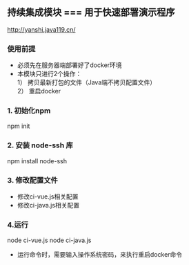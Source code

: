 ## 持续集成模块 ===  用于快速部署演示程序
http://yanshi.java119.cn/

### 使用前提
- 必须先在服务器端部署好了docker环境
- 本模块只进行2个操作：  
  1） 拷贝最新打包的文件（Java端不拷贝配置文件）  
  2） 重启docker

### 1. 初始化npm
npm init

### 2. 安装 node-ssh 库
npm install node-ssh

### 3. 修改配置文件
- 修改ci-vue.js相关配置
- 修改ci-java.js相关配置

### 4.运行
node ci-vue.js 
node ci-java.js 
- 运行命令时，需要输入操作系统密码，来执行重启docker命令